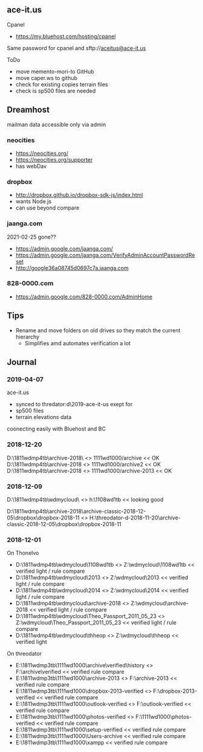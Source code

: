 
## ace-it.us

Cpanel
* https://my.bluehost.com/hosting/cpanel

Same password for cpanel and sftp://aceitus@ace-it.us

ToDo

* move memento-mori-to GitHub
* move caper.ws to github
* check for existing copies terrain files
* check is sp500 files are needed


## Dreamhost

mailman data accessible only via admin




### neocities

* https://neocities.org/
* https://neocities.org/supporter
* has webDav


### dropbox

* http://dropbox.github.io/dropbox-sdk-js/index.html
* wants Node.js
* can use beyond compare



### jaanga.com

2021-02-25 gone??

* https://admin.google.com/jaanga.com/
* https://admin.google.com/jaanga.com/VerifyAdminAccountPasswordReset
* http://google36a08745d0697c7a.jaanga.com


### 828-0000.com

* https://admin.google.com/828-0000.com/AdminHome



## Tips

* Rename and move folders on old drives so they match the current hierarchy
	* Simplifies amd automates verification a lot


## Journal


### 2019-04-07

ace-it.us
* synced to thredator:d\2019-ace-it-us exept for
* sp500 files
* terrain elevations data

coonecting easily with Bluehost and BC


### 2018-12-20

D:\1811wdmp4tb\archive-2018\ <> 1111wd1000/archive  << OK
D:\1811wdmp4tb\archive-2018 <> 1111wd1000/archive2 << OK
D:\1811wdmp4tb\archive-2018 <> 1111wd1000/archive-2013 << OK

### 2018-12-09

D:\1811wdmp4tb\wdmycloud\ <> h:\1108wd1tb << looking good

D:\1811wdmp4tb\archive-2018\archive-classic-2018-12-05\dropbox\dropbox-2018-11 <> H:\threodator-d-2018-11-20\archive-classic-2018-12-05\dropbox\dropbox-2018-11


### 2018-12-01


On Thonelvo
* D:\1811wdmp4tb\wdmycloud\1108wd1tb <> Z:\wdmycloud\1108wd1tb << verified light / rule compare
* D:\1811wdmp4tb\wdmycloud\2013 <> Z:\wdmycloud\2013 << verified light / rule compare
* D:\1811wdmp4tb\wdmycloud\2014 <> Z:\wdmycloud\2014 << verified light / rule compare
* D:\1811wdmp4tb\wdmycloud\archive-2018 <> Z:\wdmycloud\archive-2018 << verified light / rule compare
* D:\1811wdmp4tb\wdmycloud\Theo_Passport_2011_05_23 <> Z:\wdmycloud\Theo_Passport_2011_05_23 << verified light / rule compare
* D:\1811wdmp4tb\wdmycloud\thheop <> Z:\wdmycloud\thheop << verified light




On threodator

* E:\1811wdmp3tb\1111wd1000\archive\verified\history <> F:\archive\verified << verified rule compare
* E:\1811wdmp3tb\1111wd1000\archive-2013 <> F:\archive-2013 << verified rule compare
* E:\1811wdmp3tb\1111wd1000\dropbox-2013-verified <> F:\dropbox-2013-verified << verified rule compare
* E:\1811wdmp3tb\1111wd1000\outlook-verified <> F:\outlook-verified << verified rule compare
* E:\1811wdmp3tb\1111wd1000\photos-verified <> F:\1111wd1000\photos-verified << verified rule compare
* E:\1811wdmp3tb\1111wd1000\setup-verified << verified rule compare
* E:\1811wdmp3tb\1111wd1000\Users-archive << verified rule compare
* E:\1811wdmp3tb\1111wd1000\xampp << verified rule compare

<!--stackedit_data:
eyJoaXN0b3J5IjpbMTU0OTg2MjY2LDE4NDY3NjgxNDQsLTgwMD
cwMTMyNCwtMTE4OTkyNzQ5MywxMTQ1OTc0OTA3LC02NDMwMzU3
ODcsMTY4ODA0MDQwLDMzNjk4MDg2Ml19
-->